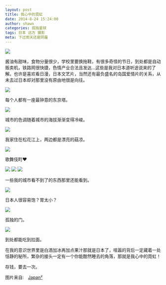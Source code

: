 ```yaml
---
layout: post
title: 我心中的霓虹
date: 2014-8-24 15:24:00
author: shawn
categories: 孤独星球
tags: 日本 远方 摄影
meta: 下过雨天还是阴霾
---
```

<img class="img-responsive" src="http://highsoul21.qiniudn.com/33F0051FE2BC7154E022BDB100502E2B_B1280_1280_1024_681.JPEG">

酱油有甜味，食物分量很少，学校里要换拖鞋，有很多奇怪的节日，到处都是自动贩卖机，铁路网很快捷，色情产业合法且发达...这些是我对日本道听途说来的了解。也许是喜欢看日漫，日本文艺片，当然还有最负盛名的岛国爱情片的关系，从未去过日本却对那里没有原由地很是向往。



<img class="img-responsive" src="http://highsoul21.qiniudn.com/52511A6B6F3915B66E46BA4AE5C0251C_B1280_1280_1024_683.JPEG">

每个人都有一座最钟意的东京塔。

<img class="img-responsive" src="http://highsoul21.qiniudn.com/0954CFAE6DB0A203723656E3BCBAC77F_B1280_1280_1024_683.JPEG">

城市的色调随着城市的海拔渐渐变得冷峻。

<img class="img-responsive" src="http://highsoul21.qiniudn.com/6BD9556972AE69B368259F0A39311687_B1280_1280_1024_681.JPEG">

我家住在松花江上，两边都是漂亮的菇凉。

<img class="img-responsive" src="http://highsoul21.qiniudn.com/54EC97724887388547E0F8E6B316D617_B1280_1280_1024_678.JPEG">

歌舞伎町❤

<img class="img-responsive" src="http://highsoul21.qiniudn.com/8097AB3DE743EA0353828BFA0F37419B_B1280_1280_1024_680.JPEG">

<img class="img-responsive" src="http://highsoul21.qiniudn.com/0D891DE77B4803FF83568B5242C1AB39_B1280_1280_1024_681.JPEG">

<img class="img-responsive" src="http://highsoul21.qiniudn.com/DACE45FA4A8B1ACB9E4B9D3D508F43D302FE5076EAB07_600_399.JPEG">

一些我的城市看不到了的东西那里还能看到。

<img class="img-responsive" src="http://highsoul21.qiniudn.com/3F3ACFDAA8261C9BF722E84CF36D774A_B1280_1280_1024_679.JPEG">

日本人很容易饱？胃太小？

<img class="img-responsive" src="http://highsoul21.qiniudn.com/4E265ECF233A795150A80BBD9C181E49_B1280_1280_1024_683.JPEG">

孤独的门。

<img class="img-responsive" src="http://highsoul21.qiniudn.com/BC351B7490D965E6B125D7CF766768AC_B1280_1280_1024_680.JPEG">

到处都能吃到拉面。

在我的意识世界里是白酒加冰再加点果汁那就是日本了，喧嚣的背后一定藏着一处恬静的秘所，繁杂的接头一定有一个你能酣然睡去的角落，那就是我心中的霓虹！

存钱，要去一次。

图片来自:　[Japan&sup2;](http://japanxjapan.diandian.com/)






